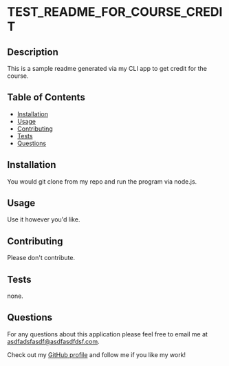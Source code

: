 # TEST_README_FOR_COURSE_CREDIT

## Description
This is a sample readme generated via my CLI app to get credit for the course.

## Table of Contents
- [Installation](#installation)
- [Usage](#usage)
- [Contributing](#contributing)
- [Tests](#tests)
- [Questions](#questions)

## Installation
You would git clone from my repo and run the program via node.js.

## Usage
Use it however you'd like.

## Contributing
Please don't contribute.

## Tests
none.

## Questions
For any questions about this application please feel free to email me at asdfadsfasdf@asdfasdfdsf.com.


Check out my [GitHub profile](https://github.com/ndasdfadsflasdjfklasd;fj) and follow me if you like my work!
